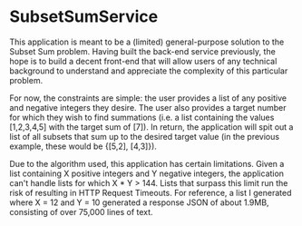 # SubsetSumService
This application is meant to be a (limited) general-purpose solution to the Subset Sum problem.  Having built the back-end
service previously, the hope is to build a decent front-end that will allow users of any technical background to understand
and appreciate the complexity of this particular problem.

For now, the constraints are simple: the user provides a list of any positive and negative integers they desire.  The user
also provides a target number for which they wish to find summations (i.e. a list containing the values [1,2,3,4,5] with the
target sum of [7]).  In return, the application will spit out a list of all subsets that sum up to the desired target value
(in the previous example, these would be {[5,2], [4,3]}).

Due to the algorithm used, this application has certain limitations.  Given a list containing X positive integers and Y
negative integers, the application can't handle lists for which X * Y > 144.  Lists that surpass this limit run the risk of
resulting in HTTP Request Timeouts.  For reference, a list I generated where X = 12 and Y = 10 generated a response JSON of
about 1.9MB, consisting of over 75,000 lines of text.
